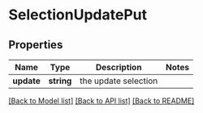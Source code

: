 # SelectionUpdatePut

## Properties
Name | Type | Description | Notes
------------ | ------------- | ------------- | -------------
**update** | **string** | the update selection | 

[[Back to Model list]](../README.md#documentation-for-models) [[Back to API list]](../README.md#documentation-for-api-endpoints) [[Back to README]](../README.md)



